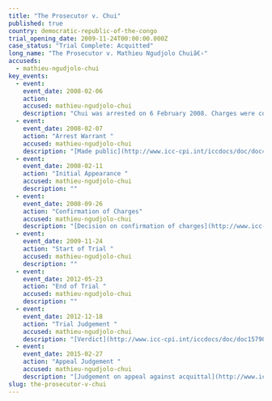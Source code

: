 ```yaml
---
title: "The Prosecutor v. Chui"
published: true
country: democratic-republic-of-the-congo
trial_opening_date: 2009-11-24T00:00:00.000Z
case_status: "Trial Complete: Acquitted"
long_name: "The Prosecutor v. Mathieu Ngudjolo Chuiâ€‹"
accuseds:
  - mathieu-ngudjolo-chui
key_events:
  - event:
    event_date: 2008-02-06
    action:
    accused: mathieu-ngudjolo-chui
    description: "Chui was arrested on 6 February 2008. Charges were confirmed against him on September 26, 2008. The Appeals Chamber confirmed Trial Chamber IIâ€™s decision of December 18, 2012 acquitting Chui of charges of crimes against humanity on February 27, 2015."
  - event:
    event_date: 2008-02-07
    action: "Arrest Warrant "
    accused: mathieu-ngudjolo-chui
    description: "[Made public](http://www.icc-cpi.int/iccdocs/doc/doc453054.PDF)"
  - event:
    event_date: 2008-02-11
    action: "Initial Appearance "
    accused: mathieu-ngudjolo-chui
    description: ""
  - event:
    event_date: 2008-09-26
    action: "Confirmation of Charges"
    accused: mathieu-ngudjolo-chui
    description: "[Decision on confirmation of charges](http://www.icc-cpi.int/iccdocs/doc/doc571253.pdf)"
  - event:
    event_date: 2009-11-24
    action: "Start of Trial "
    accused: mathieu-ngudjolo-chui
    description: ""
  - event:
    event_date: 2012-05-23
    action: "End of Trial "
    accused: mathieu-ngudjolo-chui
    description: ""
  - event:
    event_date: 2012-12-18
    action: "Trial Judgement "
    accused: mathieu-ngudjolo-chui
    description: "[Verdict](http://www.icc-cpi.int/iccdocs/doc/doc1579080.pdf)"
  - event:
    event_date: 2015-02-27
    action: "Appeal Judgement "
    accused: mathieu-ngudjolo-chui
    description: "[Judgement on appeal against acquittal](http://www.icc-cpi.int/iccdocs/doc/doc1957802.pdf)"
slug: the-prosecutor-v-chui
---
```

